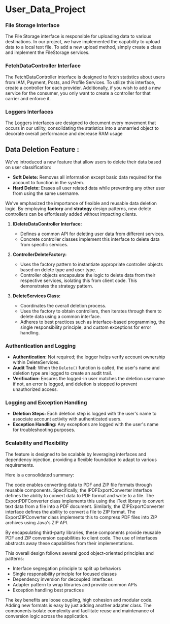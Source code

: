 # User_Data_Project

### File Storage Interface
The File Storage interface is responsible for uploading data to various destinations. In our project, we have implemented the capability to upload data to a local text file. To add a new upload method, simply create a class and implement the FileStorage services.

### FetchDataController Interface

The FetchDataController interface is designed to fetch statistics about users from IAM, Payment, Posts, and Profile Services. To utilize this interface, create a controller for each provider. Additionally, if you wish to add a new service for the consumer, you only want to create a controller for that carrier and enforce it.

### Loggers Interfaces

The Loggers interfaces are designed to document every movement that occurs in our utility, consolidating the statistics into a unmarried object to decorate overall performance and decrease RAM usage



## Data Deletion Feature :
We've introduced a new feature that allow users to delete their data based on user classification:

- **Soft Delete:** Removes all information except basic data required for the account to function in the system.
- **Hard Delete:** Erases all user related data while preventing any other user from using the same username.

We've emphasized the importance of flexible and reusable data deletion logic. By employing **factory** and **strategy** design patterns, new delete controllers can be effortlessly added without impacting clients.

1. **IDeleteDataController Interface:**
   - Defines a common API for deleting user data from different services.
   - Concrete controller classes implement this interface to delete data from specific services.

2. **ControllerDeleteFactory:**
   - Uses the factory pattern to instantiate appropriate controller objects based on delete type and user type.
   - Controller objects encapsulate the logic to delete data from their respective services, isolating this from client code. This demonstrates the strategy pattern.

3. **DeleteServices Class:**
   - Coordinates the overall deletion process.
   - Uses the factory to obtain controllers, then iterates through them to delete data using a common interface.
   - Adheres to best practices such as interface-based programming, the single responsibility principle, and custom exceptions for error handling.

### Authentication and Logging

- **Authentication:** Not required; the logger helps verify account ownership within DeleteServices.
- **Audit Trail:** When the ```Delete()``` function is called, the user's name and deletion type are logged to create an audit trail.
- **Verification:** Ensures the logged-in user matches the deletion username if not, an error is logged, and deletion is stopped to prevent unauthorized access.

### Logging and Exception Handling

- **Deletion Steps:** Each deletion step is logged with the user's name to associate account activity with authenticated users.
- **Exception Handling:** Any exceptions are logged with the user's name for troubleshooting purposes.

### Scalability and Flexibility

The feature is designed to be scalable by leveraging interfaces and dependency injection, providing a flexible foundation to adapt to various requirements.

Here is a consolidated summary:

The code enables converting data to PDF and ZIP file formats through reusable components. Specifically, the IPDFExportConverter interface defines the ability to convert data to PDF format and write to a file. The ExportPDFConverter class implements this using the iText library to convert text data from a file into a PDF document. Similarly, the IZIPExportConverter interface defines the ability to convert a file to ZIP format. The ExportZIPConverter class implements this to compress PDF files into ZIP archives using Java's ZIP API.

By encapsulating third-party libraries, these components provide reusable PDF and ZIP conversion capabilities to client code. The use of interfaces abstracts away these capabilities from their implementations.

This overall design follows several good object-oriented principles and patterns:

- Interface segregation principle to split up behaviors
- Single responsibility principle for focused classes  
- Dependency inversion for decoupled interfaces
- Adapter pattern to wrap libraries and provide common APIs
- Exception handling best practices

The key benefits are loose coupling, high cohesion and modular code. Adding new formats is easy by just adding another adapter class. The components isolate complexity and facilitate reuse and maintenance of conversion logic across the application.

